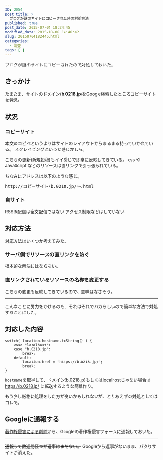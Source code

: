 ```yaml
---
ID: 2054
post_title: >
  ブログが謎のサイトにコピーされた時の対処方法
published: true
post_date: 2015-07-04 18:24:45
modified_date: 2015-10-08 14:48:42
slug: 20150704182445.html
categories:
  - 調査
tags: [ ]
---
```

ブログが謎のサイトにコピーされたので対処しておいた。
<!--more-->
<h2>きっかけ</h2>
たまたま、サイトのドメイン(<b>b.0218.jp</b>)をGoogle検索したところコピーサイトを発見。

<h2>状況</h2>
<h3>コピーサイト</h3>
本文のコピペというよりはサイトのレイアウトからまるまる持っていかれている。
スクレイピングといった感じかしら。

こちらの更新(新規投稿)もイイ感じで即座に反映してきている。
css や JavaScript などのリソースは直リンクで引っ張られている。

ちなみにアドレスは以下のような感じ。

<pre>http://コピーサイト/b.0218.jp/～.html</pre>

<h3>自サイト</h3>
RSSの配信は全文配信ではない
アクセス制限などはしていない

<h2>対応方法</h2>
対応方法はいくつか考えてみた。

<h3>サーバ側でリソースの直リンクを防ぐ</h3>
根本的な解決にはならない。

<h3>直リンクされているリソースの名称を変更する</h3>
こちらの変更も反映してきているので、意味はなさそう。

<hr>

こんなことに労力をかけるのも、それはそれでバカらしいので簡単な方法で対処することにした。

<h2>対応した内容</h2>

<pre class="language-javascript"><code>switch( location.hostname.toString() ) {
    case "localhost":
    case "b.0218.jp":
        break;
    default:
        location.href = "https://b.0218.jp/";
        break;
}
</code></pre>

<code>hostname</code>を取得して、ドメイン(b.0218.jp)もしくはlocalhostじゃない場合は https://b.0218.jp/ に転送するような簡単作り。

もう少し厳格に処理をした方が良いかもしれないが、とりあえずの対処としてはコレで。

<h2>Googleに通報する</h2>
<a href="https://www.google.com/webmasters/tools/dmca-notice">著作権侵害による削除</a>から、Googleの著作権侵害フォームに通報しておいた。
<hr>
<s>通報して数週間経つが返事はまだない。</s>
Googleから返事がないまま、パクりサイトが消えた。